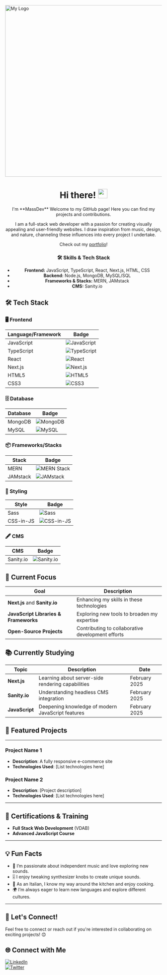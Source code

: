 
<img src="https://delightful-swan-a26d76.netlify.app/logo-grey.webP" alt="My Logo" width="550" align="center" />  
                                      

<h1 align="center">Hi there! <img src="https://media.giphy.com/media/hvRJCLFzcasrR4ia7z/giphy.gif" width="30px"></h1>


<p align="center">I'm **MassDev** Welcome to my GitHub page! Here you can find my projects and contributions.</p>






<p align="center">I am a full-stack web developer with a passion for creating visually appealing and user-friendly websites. I draw inspiration from music, design, and nature, channeling these influences into every project I undertake.</p>

<p align="center">Check out my <a href="http://www.massdev.studio/" target="_blank" rel="noopener noreferrer">portfolio</a>!</p>

<h3 align="center">🛠️ Skills & Tech Stack</h3>
<ul align="center">
  <li><strong>Frontend:</strong> JavaScript, TypeScript, React, Next.js, HTML, CSS</li>
  <li><strong>Backend:</strong> Node.js, MongoDB, MySQL/SQL</li>
  <li><strong>Frameworks & Stacks:</strong> MERN, JAMstack</li>
  <li><strong>CMS:</strong> Sanity.io</li>
</ul>



## 🛠️ Tech Stack  

### 🖥️ Frontend  
| Language/Framework | Badge |
|--------------------|-------|
| JavaScript         | ![JavaScript](https://img.shields.io/badge/-JavaScript-F7DF1E?style=flat-square&logo=javascript&logoColor=black) |
| TypeScript         | ![TypeScript](https://img.shields.io/badge/-TypeScript-3178C6?style=flat-square&logo=typescript&logoColor=white) |
| React              | ![React](https://img.shields.io/badge/-React-61DAFB?style=flat-square&logo=react&logoColor=black) |
| Next.js            | ![Next.js](https://img.shields.io/badge/-Next.js-000000?style=flat-square&logo=next.js&logoColor=white) |
| HTML5              | ![HTML5](https://img.shields.io/badge/-HTML5-E34F26?style=flat-square&logo=html5&logoColor=white) |
| CSS3               | ![CSS3](https://img.shields.io/badge/-CSS3-1572B6?style=flat-square&logo=css3&logoColor=white) |

### 🗄️ Database  
| Database   | Badge |
|------------|-------|
| MongoDB    | ![MongoDB](https://img.shields.io/badge/-MongoDB-47A248?style=flat-square&logo=mongodb&logoColor=white) |
| MySQL      | ![MySQL](https://img.shields.io/badge/-MySQL-4479A1?style=flat-square&logo=mysql&logoColor=white) |

### 📦 Frameworks/Stacks  
| Stack      | Badge |
|------------|-------|
| MERN       | ![MERN Stack](https://img.shields.io/badge/-MERN-3B2D4F?style=flat-square&logo=javascript&logoColor=white) |
| JAMstack   | ![JAMstack](https://img.shields.io/badge/-JAMstack-F0047F?style=flat-square&logo=jamstack&logoColor=white) |

### 🎨 Styling  
| Style      | Badge |
|------------|-------|
| Sass       | ![Sass](https://img.shields.io/badge/-Sass-CC6699?style=flat-square&logo=sass&logoColor=white) |
| CSS-in-JS  | ![CSS-in-JS](https://img.shields.io/badge/-CSS--in--JS-563D7C?style=flat-square&logo=styled-components&logoColor=white) |

### 🖋️ CMS  
| CMS        | Badge |
|------------|-------|
| Sanity.io  | ![Sanity.io](https://img.shields.io/badge/-Sanity.io-F03E2F?style=flat-square&logo=sanity&logoColor=white) |



## 🌱 Current Focus  

| Goal                                       | Description                                         |
|--------------------------------------------|-----------------------------------------------------|
| **Next.js** and **Sanity.io**             | Enhancing my skills in these technologies          |
| **JavaScript Libraries & Frameworks**     | Exploring new tools to broaden my expertise        |
| **Open-Source Projects**                   | Contributing to collaborative development efforts    |

## 📚 Currently Studying  

| Topic                                     | Description                                   | Date          |
|-------------------------------------------|-----------------------------------------------|---------------|
| **Next.js**                               | Learning about server-side rendering capabilities | February 2025 |
| **Sanity.io**                             | Understanding headless CMS integration        | February 2025 |
| **JavaScript**                            | Deepening knowledge of modern JavaScript features | February 2025 |


## 🚀 Featured Projects
---

### Project Name 1
- **Description**: A fully responsive e-commerce site
- **Technologies Used**: [List technologies here]

### Project Name 2
- **Description**: [Project description]
- **Technologies Used**: [List technologies here]

---

## 📜 Certifications & Training
- **Full Stack Web Development** (VDAB)
- **Advanced JavaScript Course**

---

## 💡 Fun Facts
- 🎵 I’m passionate about independent music and love exploring new sounds.
- 🎚️ I enjoy tweaking synthesizer knobs to create unique sounds.
- 🍝 As an Italian, I know my way around the kitchen and enjoy cooking.
- 🌍 I’m always eager to learn new languages and explore different cultures.

---

## 🤝 Let's Connect!
Feel free to connect or reach out if you're interested in collaborating on exciting projects! 😊

## 🌐 Connect with Me
[![LinkedIn](https://img.shields.io/badge/-LinkedIn-0077B5?style=for-the-badge&logo=linkedin&logoColor=white)](https://www.linkedin.com/in/massimiliano-marcello-4195681a7/)  
[![Twitter](https://img.shields.io/badge/-Twitter-1DA1F2?style=for-the-badge&logo=twitter&logoColor=white)](https://twitter.com/tuo-profilo)  

